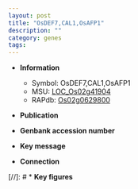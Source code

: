 ```yaml
---
layout: post
title: "OsDEF7,CAL1,OsAFP1"
description: ""
category: genes
tags: 
---
```


* **Information**  
    + Symbol: OsDEF7,CAL1,OsAFP1  
    + MSU: [LOC_Os02g41904](http://rice.uga.edu/cgi-bin/ORF_infopage.cgi?orf=LOC_Os02g41904)  
    + RAPdb: [Os02g0629800](http://rapdb.dna.affrc.go.jp/viewer/gbrowse_details/irgsp1?name=Os02g0629800)  

* **Publication**  

* **Genbank accession number**  

* **Key message**  

* **Connection**  

[//]: # * **Key figures**  


